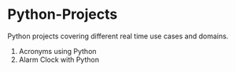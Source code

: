 # Python-Projects
Python projects covering different real time use cases and domains.
1. Acronyms using Python
2. Alarm Clock with Python
